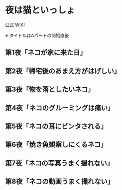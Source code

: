 # 夜は猫といっしょ

[公式](https://yoruneko-pr.com/) 
[WIKI](https://ja.wikipedia.org/wiki/%E5%A4%9C%E3%81%AF%E7%8C%AB%E3%81%A8%E3%81%84%E3%81%A3%E3%81%97%E3%82%87) 

※ タイトルはAパートの開始直後

## 第1夜「ネコが家に来た日」

## 第2夜「帰宅後のあまえ方がはげしい」

## 第3夜「物を落としたいネコ」

## 第4夜「ネコのグルーミングは痛い」

## 第5夜「ネコの耳にビンタされる」

## 第6夜「焼き魚観察しにくるネコ」

## 第7夜「ネコの写真うまく撮れない」

## 第8夜「ネコの動画うまく撮れない」
